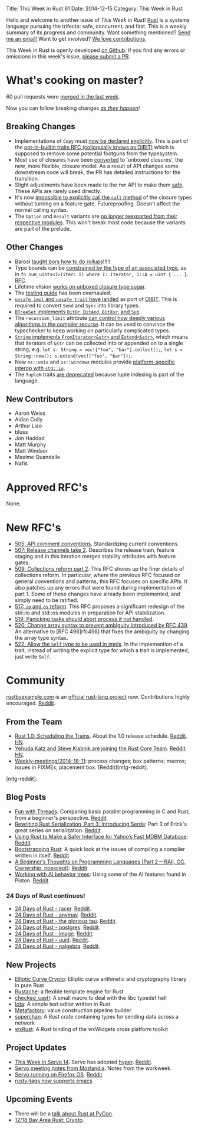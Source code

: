 Title: This Week in Rust 61
Date: 2014-12-15
Category: This Week in Rust

Hello and welcome to another issue of *This Week in Rust*!
[Rust](http://rust-lang.org) is a systems language pursuing the trifecta:
safe, concurrent, and fast. This is a weekly summary of its progress and
community. Want something mentioned? [Send me an
email!](mailto:corey@octayn.net?subject=This%20Week%20in%20Rust%20Suggestion)
Want to get involved? [We love
contributions](https://github.com/mozilla/rust/wiki/Note-guide-for-new-contributors).

This Week in Rust is openly developed [on Github](https://github.com/cmr/this-week-in-rust).
If you find any errors or omissions in this week's issue, [please submit a PR](https://github.com/cmr/this-week-in-rust/pulls).

# What's cooking on master?

60 pull requests were [merged in the last week][1].

[1]: https://github.com/rust-lang/rust/pulls?q=is%3Apr+is%3Amerged+updated%3A2014-12-08..2014-12-15

Now you can follow breaking changes *[as they happen][BitRust]*!

[BitRust]: http://bitrust.octarineparrot.com/

## Breaking Changes

* Implementations of `Copy` must [now be declared
  explicitly][optin]. This is part of the [opt-in-builtin traits RFC
  (colloquially knows as OIBIT)][optin-rfc] which is supposed to
  remove some potential footguns from the typesystem.
* Most use of closures have been [converted][unboxed] to 'unboxed
  closures', the new, more flexible, closure model. As a result of API
  changes some downstream code will break, the PR has detailed
  instructions for the transition.
* Slight adjustments have been made to the `fmt` API to make them
  [safe][fmt]. These APIs are rarely used directly.
* It's now [impossible to explicitly call the `call` method][call] of
  the closure types without turning on a feature
  gate. Futureproofing. Doesn't affect the normal calling syntax.
* The `Option` and `Result` variants are [no longer reexported from
  their respective modules][reexp]. This won't break most code
  because the variants are part of the prelude.

[optin]: https://github.com/rust-lang/rust/pull/19566
[optin-rfc]: https://github.com/rust-lang/rfcs/blob/master/text/0019-opt-in-builtin-traits.md
[fmt]: https://github.com/rust-lang/rust/pull/19506
[call]: https://github.com/rust-lang/rust/pull/19587
[reexp]: https://github.com/rust-lang/rust/pull/19653
[unboxed]: https://github.com/rust-lang/rust/pull/19467

## Other Changes

* Barosl [taught bors how to do rollups][rollup]!!!!!
* Type bounds can be [constrained by the type of an associated
  type][assoc-eq], as in `fn sum_uints<I>(iter: I) where I: Iterator,
  I::A = uint { ... }`. [RFC][assoc-eq-rfc].
* Lifetime elision [works on unboxed closure type sugar][sugar].
* The [testing guide][testing] has been overhauled.
* [`unsafe impl` and `unsafe trait` have landed][unsafe] as port of
  [OIBIT][oibit-rfc]. This is required to convert `Send` and `Sync`
  into library types.
* [`BTreeSet` implements `BitOr`, `BitAnd`, `BitXor`, and `Sub`][btreeset].
* The `recursion_limit` attribute [can control how deeply various
  algorithms in the compiler recurse][recur]. It can be used to
  convince the typechecker to keep working on particularly complicated
  types.
* [`String` implements `FromIterator<&str>` and
  `Extend<&str>`][extend], which means that iterators of `&str` can be
  collected into or appended on to a single string, e.g. `let s:
  String = vec!["foo", "bar"].collect();`, `let s = String::new();
  s.extend(vec!["foo", "bar"]);`.
* New `os::unix` and `os::windows` modules provide [platform-specific
  interop with `std::io`][io].
* The `TupleN` traits [are deprecated][tuplen] because tuple indexing
  is part of the language.

[testing]: http://doc.rust-lang.org/guide-testing.html
[sugar]: https://github.com/rust-lang/rust/pull/19589
[recur]: https://github.com/rust-lang/rust/pull/19466
[btreeset]: https://github.com/rust-lang/rust/pull/19514
[extend]: https://github.com/rust-lang/rust/pull/19626
[io]: https://github.com/rust-lang/rust/pull/19169
[assoc-eq]: https://github.com/rust-lang/rust/pull/19391
[assoc-eq-rfc]: https://github.com/rust-lang/rfcs/blob/master/text/0195-associated-items.md#constraining-associated-types
[tuplen]: https://github.com/rust-lang/rust/pull/19677
[unsafe]: https://github.com/rust-lang/rust/pull/19703
[oibit-rfc]: https://github.com/rust-lang/rfcs/blob/master/text/0019-opt-in-builtin-traits.md
[rollup]: https://github.com/graydon/bors/pull/47

## New Contributors

* Aaron Weiss
* Aidan Cully
* Arthur Liao
* bluss
* Jon Haddad
* Matt Murphy
* Matt Windsor
* Maxime Quandalle
* Nafis

# Approved RFC's

None.

# New RFC's

* [505: API comment conventions][rfc505]. Standardizing current
  conventions.
* [507: Release channels take 2][rfc507]. Describes the release train,
  feature staging and in this iteration merges stability attributes
  with feature gates.
* [509: Collections reform part 2][rfc509]. This RFC shores up the
  finer details of collections reform. In particular, where the
  previous RFC focused on general conventions and patterns, this RFC
  focuses on specific APIs. It also patches up any errors that were
  found during implementation of part 1. Some of these changes have
  already been implemented, and simply need to be ratified.
* [517: `io` and `os` reform][rfc517]. This RFC proposes a significant
  redesign of the std::io and std::os modules in preparation for API
  stabilization.
* [519: Panicking tasks should abort process if not handled][rfc519].
* [520: Change array syntax to prevent ambiguity introduced by RFC
  439][rfc520]. An alternative to [RFC 498]rfc498] that fixes the
  ambiguity by changing the array type syntax.
* [522: Allow the `Self` type to be used in impls][rfc522]. In the
  implemantion of a trait, instead of writing the explicit type for
  which a trait is implemented, just write `Self`.

[rfc498]: https://github.com/rust-lang/rfcs/pull/498
[rfc505]: https://github.com/rust-lang/rfcs/pull/505
[rfc507]: https://github.com/rust-lang/rfcs/pull/507
[rfc509]: https://github.com/rust-lang/rfcs/pull/509
[rfc517]: https://github.com/rust-lang/rfcs/pull/517
[rfc519]: https://github.com/rust-lang/rfcs/pull/519
[rfc520]: https://github.com/rust-lang/rfcs/pull/520
[rfc522]: https://github.com/rust-lang/rfcs/pull/522

# Community

[rustbyexample.com](http://rustbyexample.com) is an [official rust-lang project][rbe]
now. Contributions highly encouraged. [Reddit][rbe-reddit].

[rbe]: https://github.com/rust-lang/rust-by-example
[rbe-reddit]: https://www.reddit.com/r/rust/comments/2onzq0/rust_by_example_has_been_transferred_to_rustlang/

## From the Team

* [Rust 1.0: Scheduling the Trains][trains]. About the 1.0 release
  schedule. [Reddit][trains-reddit]. [HN][trains-hn].
* [Yehuda Katz and Steve Klabnik are joining the Rust Core
  Team][core]. [Reddit][core-reddit]. [HN][core-hn].
* [Weekly-meetings/2014-18-11][mtg]: process changes; box patterns;
  macros; issues in FIXMEs; placement box. [Reddit][mtg-reddit].

[trains]: http://blog.rust-lang.org/2014/12/12/1.0-Timeline.html
[trains-reddit]: https://www.reddit.com/r/rust/comments/2p35dk/rust_10_scheduling_the_trains/
[trains-hn]: https://news.ycombinator.com/item?id=8740751
[core]: http://blog.rust-lang.org/2014/12/12/Core-Team.html
[core-reddit]: https://www.reddit.com/r/rust/comments/2p47ee/yehuda_katz_and_steve_klabnik_are_joining_the/
[core-hn]: https://news.ycombinator.com/item?id=8742953
[mtg]: https://github.com/rust-lang/meeting-minutes/blob/master/weekly-meetings/2014-12-09.md
[mtg-reddit]:

## Blog Posts

* [Fun with Threads][funthreads]: Comparing basic parallel programming in C and Rust, from a beginner's perspective. [Reddit][funthreads-reddit] 
* [Rewriting Rust Serialization, Part 3: Introducing Serde][rustserial]: Part 3 of Erick's great series on serialization. [Reddit][rustserial-reddit] 
* [Using Rust to Make a Safer Interface for Yahoo’s Fast MDBM Database][mdbm]: [Reddit][mdbm-reddit] 
* [Bootstrapping Rust][bootstrapping]: A quick look at the issues of compiling a compiler written in itself. [Reddit][bootstrapping-reddit] 
* [A Beginner’s Thoughts on Programming Languages (Part 2 — RAII, GC, Ownership, noexcept)][begginers]: [Reddit][begginers-reddit] 
* [Working with AI behavior trees][behaviour]: Using some of the AI features found in Piston. [Reddit][behaviour-reddit] 


### 24 Days of Rust continues!

* [24 Days of Rust - racer][24days8]. [Reddit][24days8-reddit].
* [24 Days of Rust - anymay][24days9]. [Reddit][24days9-reddit].
* [24 Days of Rust - the glorious tau][24days10]. [Reddit][24days10-reddit].
* [24 Days of Rust - postgres][24days11]. [Reddit][24days11-reddit].
* [24 Days of Rust - image][24days12]. [Reddit][24days12-reddit].
* [24 Days of Rust - uuid][24days13]. [Reddit][24days13-reddit].
* [24 Days of Rust - nalgebra][24days14]. [Reddit][24days14-reddit].

[funthreads]: http://jvns.ca/blog/2014/12/14/fun-with-threads/
[funthreads-reddit]: http://www.reddit.com/r/rust/comments/2pabnd/diving_into_concurrency_trying_out_mutexes_and/
[rustserial]: http://erickt.github.io/blog/2014/12/13/rewriting-rust-serialization/
[rustserial-reddit]: http://www.reddit.com/r/rust/comments/2p85za/rewriting_rust_serialization_part_3_introducing/
[mdbm]: http://erickt.github.io/blog/2014/12/13/rust-and-mdbm/
[mdbm-reddit]: http://www.reddit.com/r/rust/comments/2p70sj/using_rust_to_make_a_safer_interface_for_yahoos/
[bootstrapping]: http://aidancully.blogspot.com/2014/12/bootstrapping-rust.html
[bootstrapping-reddit]: http://www.reddit.com/r/rust/comments/2ovuko/bootstrapping_rust/
[begginers]: https://medium.com/@chcokr/a-beginners-thoughts-on-programming-languages-part-2-raii-gc-ownership-noexcept-1c08f5dfe353
[begginers-reddit]: http://www.reddit.com/r/rust/comments/2ov7e2/a_beginners_thoughts_on_programming_languages/
[behaviour]: http://blog.piston.rs/2014/12/09/working-with-ai-behavior-trees/
[behaviour-reddit]: http://www.reddit.com/r/rust/comments/2orssg/working_with_ai_behavior_trees_piston/

[24days8]: https://siciarz.net/24-days-of-rust-racer/
[24days8-reddit]: https://www.reddit.com/r/rust/comments/2oo1n5/24_days_of_rust_racer/
[24days9]: https://siciarz.net/24-days-of-rust-anymap/
[24days9-reddit]: https://siciarz.net/24-days-of-rust-anymap/
[24days10]: https://siciarz.net/24-days-of-rust-glorious-tau/
[24days10-reddit]: https://www.reddit.com/r/rust/comments/2ow3jm/24_days_of_rust_the_glorious_tau/
[24days11]: https://siciarz.net/24-days-of-rust-postgres/
[24days11-reddit]: https://www.reddit.com/r/rust/comments/2ozzeg/24_days_of_rust_postgres/
[24days12]: https://siciarz.net/24-days-of-rust-image/
[24days12-reddit]: https://www.reddit.com/r/rust/comments/2p3mjf/24_days_of_rust_image/
[24days13]: https://siciarz.net/24-days-of-rust-uuid/
[24days13-reddit]: https://www.reddit.com/r/rust/comments/2p6kvf/24_days_of_rust_uuid/
[24days14]: https://siciarz.net/24-days-of-rust-nalgebra/
[24days14-reddit]: https://www.reddit.com/r/rust/comments/2pa7md/24_days_of_rust_nalgebra/

## New Projects
* [Elliptic Curve Crypto][ecc]: Elliptic curve arithmetic and cryptography library in pure Rust
* [Rustache][rustache]: a flexible template engine for Rust
* [checked_cast!][checked]: A small macro to deal with the libc typedef hell
* [Iota][iota]: A simple text editor written in Rust
* [Metafactory][metafactory]: value construction pipeline builder
* [superchan][superchan]: A Rust crate containing types for sending data across a network
* [wxRust][wxRust]: A Rust binding of the wxWidgets cross platform toolkit

[ecc]: https://github.com/Bren2010/ecc
[rustache]: http://rustache.github.io/
[checked]: https://github.com/Jurily/rust-checked-cast
[iota]: https://github.com/gchp/iota
[metafactory]: https://github.com/Nercury/metafactory-rs
[superchan]: https://github.com/dradtke/superchan
[wxRust]: https://github.com/kenz-gelsoft/wxRust

## Project Updates

* [This Week in Servo 14][twis]. Servo has adopted [hyper]. [Reddit][twis-reddit].
* [Servo meeting notes from Mozlandia][servo-mozlandia]. Notes from the workweek.
* [Servo running on Firefox OS][fxos]. [Reddit][fxos-reddit].
* [rusty-tags now supports emacs][rusty-tags]

[twis]: http://blog.servo.org/2014/12/09/twis-14/
[twis-reddit]: https://www.reddit.com/r/rust/comments/2orabe/this_week_in_servo_15/
[hyper]: https://github.com/hyperium/hyper
[servo-mozlandia]: https://groups.google.com/forum/#!topic/mozilla.dev.servo/zK2H8a2dTGQ
[fxos]: https://twitter.com/larsberg_/status/539937229049581568
[fxos-reddit]: https://www.reddit.com/r/rust/comments/2orhhh/servo_running_on_firefox_os/
[rusty-tags]: https://github.com/dan-t/rusty-tags

## Upcoming Events

* There will be a [talk about Rust at PyCon][pycon].
* [12/18 Bay Area Rust: Crypto][bay].

[pycon]: https://us.pycon.org/2015/schedule/presentation/411/
[bay]: http://www.meetup.com/Rust-Bay-Area/events/210632582/
